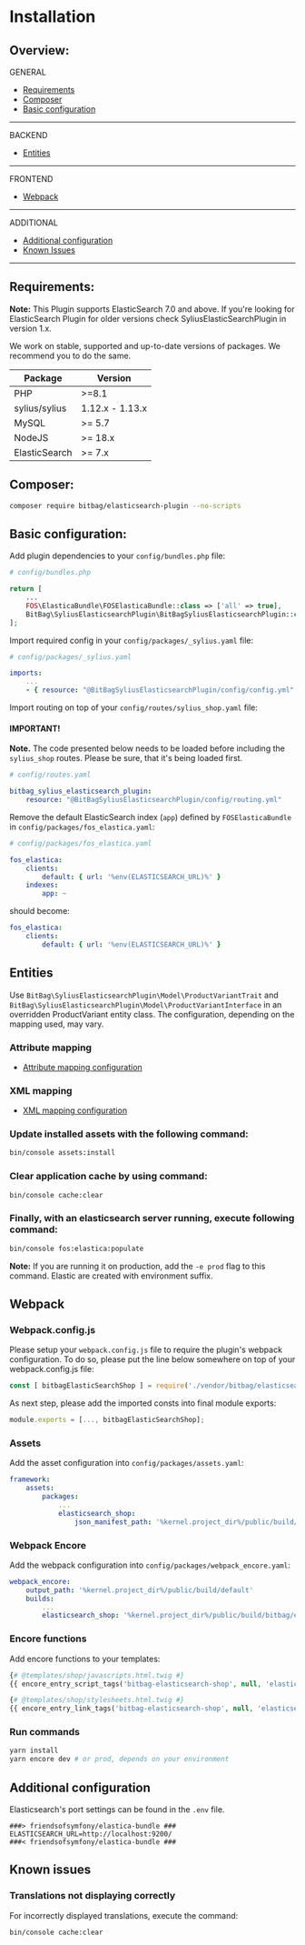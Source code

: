 # Installation

## Overview:
GENERAL
- [Requirements](#requirements)
- [Composer](#composer)
- [Basic configuration](#basic-configuration)
--- 
BACKEND
- [Entities](#entities)
---
FRONTEND
- [Webpack](#webpack)
---
ADDITIONAL
- [Additional configuration](#additional-configuration)
- [Known Issues](#known-issues)
---

## Requirements:
**Note:** This Plugin supports ElasticSearch 7.0 and above. If you're looking for ElasticSearch Plugin for older versions check SyliusElasticSearchPlugin in version 1.x.

We work on stable, supported and up-to-date versions of packages. We recommend you to do the same.

| Package       | Version         |
|---------------|-----------------|
| PHP           | \>=8.1          |
| sylius/sylius | 1.12.x - 1.13.x |
| MySQL         | \>= 5.7         |
| NodeJS        | \>= 18.x        |
| ElasticSearch | \>= 7.x         |

## Composer:
```bash
composer require bitbag/elasticsearch-plugin --no-scripts
```

## Basic configuration:
Add plugin dependencies to your `config/bundles.php` file:

```php
# config/bundles.php

return [
    ...
    FOS\ElasticaBundle\FOSElasticaBundle::class => ['all' => true],
    BitBag\SyliusElasticsearchPlugin\BitBagSyliusElasticsearchPlugin::class => ['all' => true],
];
```

Import required config in your `config/packages/_sylius.yaml` file:

```yaml
# config/packages/_sylius.yaml

imports:
    ...
    - { resource: "@BitBagSyliusElasticsearchPlugin/config/config.yml" }
```

Import routing on top of your `config/routes/sylius_shop.yaml` file:

#### IMPORTANT!
**Note.** The code presented below needs to be loaded before including the `sylius_shop` routes. Please be sure, that it's being loaded first.

```yaml
# config/routes.yaml

bitbag_sylius_elasticsearch_plugin:
    resource: "@BitBagSyliusElasticsearchPlugin/config/routing.yml"
```

Remove the default ElasticSearch index (`app`) defined by `FOSElasticaBundle` in `config/packages/fos_elastica.yaml`:
```yaml
# config/packages/fos_elastica.yaml

fos_elastica:
    clients:
        default: { url: '%env(ELASTICSEARCH_URL)%' }
    indexes:
        app: ~
```
should become:

```yaml
fos_elastica:
    clients:
        default: { url: '%env(ELASTICSEARCH_URL)%' }
```

## Entities
Use `BitBag\SyliusElasticsearchPlugin\Model\ProductVariantTrait` and `BitBag\SyliusElasticsearchPlugin\Model\ProductVariantInterface` in an overridden ProductVariant entity class.
The configuration, depending on the mapping used, may vary.

### Attribute mapping
- [Attribute mapping configuration](installation/attribute-mapping.md)
### XML mapping
- [XML mapping configuration](installation/xml-mapping.md)

### Update installed assets with the following command:
```bash
bin/console assets:install
```

### Clear application cache by using command:
```bash
bin/console cache:clear
```

### Finally, with an elasticsearch server running, execute following command:
```bash
bin/console fos:elastica:populate
```

**Note:** If you are running it on production, add the `-e prod` flag to this command. Elastic are created with environment suffix.

## Webpack
### Webpack.config.js

Please setup your `webpack.config.js` file to require the plugin's webpack configuration. To do so, please put the line below somewhere on top of your webpack.config.js file:
```js
const [ bitbagElasticSearchShop ] = require('./vendor/bitbag/elasticsearch-plugin/webpack.config.js')
```
As next step, please add the imported consts into final module exports:
```js
module.exports = [..., bitbagElasticSearchShop];
```

### Assets
Add the asset configuration into `config/packages/assets.yaml`:
```yaml
framework:
    assets:
        packages:
            ...
            elasticsearch_shop:
                json_manifest_path: '%kernel.project_dir%/public/build/bitbag/elasticsearch/shop/manifest.json'
```

### Webpack Encore
Add the webpack configuration into `config/packages/webpack_encore.yaml`:

```yaml
webpack_encore:
    output_path: '%kernel.project_dir%/public/build/default'
    builds:
        ...
        elasticsearch_shop: '%kernel.project_dir%/public/build/bitbag/elasticsearch/shop'
```

### Encore functions
Add encore functions to your templates:

```php
{# @templates/shop/javascripts.html.twig #}
{{ encore_entry_script_tags('bitbag-elasticsearch-shop', null, 'elasticsearch_shop') }}

{# @templates/shop/stylesheets.html.twig #}
{{ encore_entry_link_tags('bitbag-elasticsearch-shop', null, 'elasticsearch_shop') }}
```

### Run commands
```bash
yarn install
yarn encore dev # or prod, depends on your environment
```

## Additional configuration
Elasticsearch's port settings can be found in the `.env` file.

```dotenv
###> friendsofsymfony/elastica-bundle ###
ELASTICSEARCH_URL=http://localhost:9200/
###< friendsofsymfony/elastica-bundle ###
```

## Known issues
### Translations not displaying correctly
For incorrectly displayed translations, execute the command:
```bash
bin/console cache:clear
```
